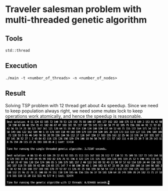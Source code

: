 # Traveler salesman problem with multi-threaded genetic algorithm

## Tools
```
std::thread
```

## Execution
```
./main -t <number_of_threads> -n <number_of_nodes>
```

## Result
Solving TSP problem with 12 thread get about 4x speedup. Since we need to keep population always right, we need some mutex lock to keep operations work atomically, and hence the speedup is reasonable.
![./main -t 12 -n 200](./images/result.png)